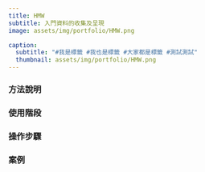 ```yaml
---
title: HMW
subtitle: 入門資料的收集及呈現
image: assets/img/portfolio/HMW.png

caption:
  subtitle: "#我是標籤 #我也是標籤 #大家都是標籤 #測試測試"
  thumbnail: assets/img/portfolio/HMW.png
---
```

### 方法說明

### 使用階段

### 操作步驟

### 案例



